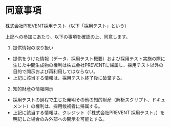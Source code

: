 # 同意事項

株式会社PREVENT採用テスト（以下「採用テスト」という）

上記への参加にあたり、以下の事項を確認の上、同意します。

1. 提供情報の取り扱い
- 提供をうけた情報（データ、採用テスト概要）および採用テスト実施の際に生じた中間生成物の権利は株式会社PREVENTに帰属し、採用テスト以外の目的で開示および再利用してはならない。
- 上記に該当する情報は、採用テスト終了後に破棄する。

2. 知的財産の情報開示
- 採用テストの過程で生じた発明その他の知的財産（解析スクリプト、ドキュメント）の権利は、採用候補者に帰属する。
- 上記に該当する情報は、クレジット（「株式会社PREVENT 採用テスト」）を明記した場合のみ外部への開示を可能とする。
